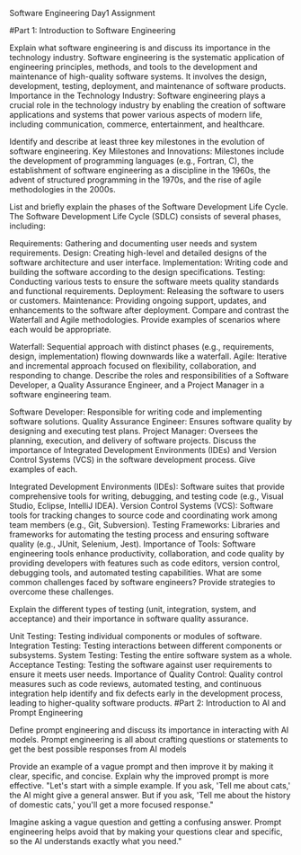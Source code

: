 Software Engineering Day1 Assignment

#Part 1: Introduction to Software Engineering

Explain what software engineering is and discuss its importance in the technology industry. Software engineering is the systematic application of engineering principles, methods, and tools to the development and maintenance of high-quality software systems. It involves the design, development, testing, deployment, and maintenance of software products. Importance in the Technology Industry: Software engineering plays a crucial role in the technology industry by enabling the creation of software applications and systems that power various aspects of modern life, including communication, commerce, entertainment, and healthcare.

Identify and describe at least three key milestones in the evolution of software engineering. Key Milestones and Innovations: Milestones include the development of programming languages (e.g., Fortran, C), the establishment of software engineering as a discipline in the 1960s, the advent of structured programming in the 1970s, and the rise of agile methodologies in the 2000s.

List and briefly explain the phases of the Software Development Life Cycle. The Software Development Life Cycle (SDLC) consists of several phases, including:

Requirements: Gathering and documenting user needs and system requirements.
Design: Creating high-level and detailed designs of the software architecture and user interface.
Implementation: Writing code and building the software according to the design specifications.
Testing: Conducting various tests to ensure the software meets quality standards and functional requirements.
Deployment: Releasing the software to users or customers.
Maintenance: Providing ongoing support, updates, and enhancements to the software after deployment.
Compare and contrast the Waterfall and Agile methodologies. Provide examples of scenarios where each would be appropriate.

Waterfall: Sequential approach with distinct phases (e.g., requirements, design, implementation) flowing downwards like a waterfall.
Agile: Iterative and incremental approach focused on flexibility, collaboration, and responding to change.
Describe the roles and responsibilities of a Software Developer, a Quality Assurance Engineer, and a Project Manager in a software engineering team.

Software Developer: Responsible for writing code and implementing software solutions.
Quality Assurance Engineer: Ensures software quality by designing and executing test plans.
Project Manager: Oversees the planning, execution, and delivery of software projects.
Discuss the importance of Integrated Development Environments (IDEs) and Version Control Systems (VCS) in the software development process. Give examples of each.

Integrated Development Environments (IDEs): Software suites that provide comprehensive tools for writing, debugging, and testing code (e.g., Visual Studio, Eclipse, IntelliJ IDEA).
Version Control Systems (VCS): Software tools for tracking changes to source code and coordinating work among team members (e.g., Git, Subversion).
Testing Frameworks: Libraries and frameworks for automating the testing process and ensuring software quality (e.g., JUnit, Selenium, Jest). Importance of Tools: Software engineering tools enhance productivity, collaboration, and code quality by providing developers with features such as code editors, version control, debugging tools, and automated testing capabilities.
What are some common challenges faced by software engineers? Provide strategies to overcome these challenges.

Explain the different types of testing (unit, integration, system, and acceptance) and their importance in software quality assurance.

Unit Testing: Testing individual components or modules of software.
Integration Testing: Testing interactions between different components or subsystems.
System Testing: Testing the entire software system as a whole.
Acceptance Testing: Testing the software against user requirements to ensure it meets user needs. Importance of Quality Control: Quality control measures such as code reviews, automated testing, and continuous integration help identify and fix defects early in the development process, leading to higher-quality software products.
#Part 2: Introduction to AI and Prompt Engineering

Define prompt engineering and discuss its importance in interacting with AI models. Prompt engineering is all about crafting questions or statements to get the best possible responses from AI models

Provide an example of a vague prompt and then improve it by making it clear, specific, and concise. Explain why the improved prompt is more effective. "Let's start with a simple example. If you ask, 'Tell me about cats,' the AI might give a general answer. But if you ask, 'Tell me about the history of domestic cats,' you'll get a more focused response."

Imagine asking a vague question and getting a confusing answer. Prompt engineering helps avoid that by making your questions clear and specific, so the AI understands exactly what you need."
